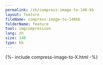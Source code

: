 ```yaml
---
permalink: /zh/compress-image-to-140-kb
layout: feature
fileName: compress-image-to-140kb
folderName: feature
tool: imgcompression
lang: zh
size: 140
type: kb
---
```


{%- include compress-image-to-X.html -%}
